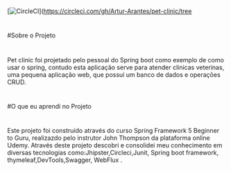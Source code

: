 
#
[![CircleCI](https://circleci.com/gh/Artur-Arantes/pet-clinic/tree/main.svg?style=svg)](https://circleci.com/gh/Artur-Arantes/pet-clinic/tree
#
#Sobre o Projeto
#
Pet clinic foi projetado pelo pessoal do Spring boot como exemplo de como usar o spring, 
contudo esta aplicação serve para atender clinicas veterinas, uma pequena aplicação web,
que possuí um banco de dados e operações CRUD.

#
#O que eu aprendi no Projeto
#
Este projeto foi construído através do curso Spring Framework 5 Beginner to Guru, realizazdo
pelo instrutor John Thompson  da plataforma online Udemy. Através deste projeto descobri e
consolidei meu conhecimento em diversas tecnologias como:Jhipster,Circleci,Junit,
Spring boot framework, thymeleaf,DevTools,Swagger, WebFlux .